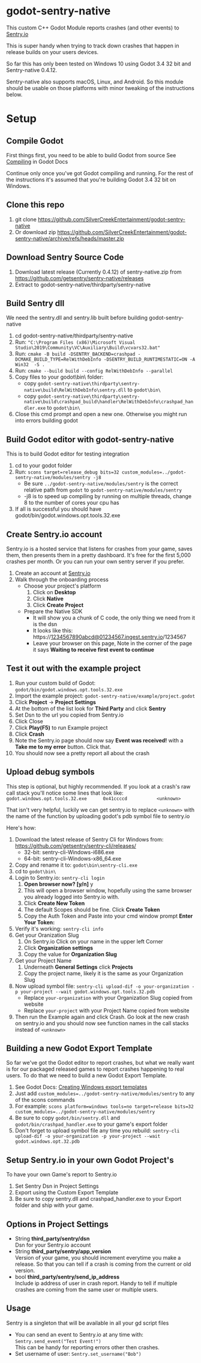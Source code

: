 # godot-sentry-native
This custom C++ Godot Module reports crashes (and other events) to [Sentry.io](https://sentry.io/)

This is super handy when trying to track down crashes that happen in release builds on your users devices.

So far this has only been tested on Windows 10 using Godot 3.4 32 bit and Sentry-native 0.4.12.

Sentry-native also supports macOS, Linux, and Android. So this module should be usable on those platforms with minor tweaking of the instructions below.

# Setup 

## Compile Godot
First things first, you need to be able to build Godot from source
See [Compiling](https://docs.godotengine.org/en/stable/development/compiling/index.html) in Godot Docs

Continue only once you've got Godot compiling and running. For the rest of the instructions it's assumed that you're building Godot 3.4 32 bit on Windows.

## Clone this repo
1. git clone https://github.com/SilverCreekEntertainment/godot-sentry-native
1. Or download zip https://github.com/SilverCreekEntertainment/godot-sentry-native/archive/refs/heads/master.zip

## Download Sentry Source Code
1. Download latest release (Currently 0.4.12) of sentry-native.zip from  https://github.com/getsentry/sentry-native/releases
1. Extract to godot-sentry-native/thirdparty/sentry-native

## Build Sentry dll
We need the sentry.dll and sentry.lib built before building godot-sentry-native
1. cd godot-sentry-native/thirdparty/sentry-native
1. Run: `"C:\Program Files (x86)\Microsoft Visual Studio\2019\Community\VC\Auxiliary\Build\vcvars32.bat"`
1. Run: `cmake -B build -DSENTRY_BACKEND=crashpad -DCMAKE_BUILD_TYPE=RelWithDebInfo -DSENTRY_BUILD_RUNTIMESTATIC=ON -A Win32  -S .`
1. Run: `cmake --build build --config RelWithDebInfo --parallel`
1. Copy files to your godot\bin\ folder:
   * copy `godot-sentry-native\thirdparty\sentry-native\build\RelWithDebInfo\sentry.dll` to `godot\bin\`
   * copy `godot-sentry-native\thirdparty\sentry-native\build\crashpad_build\handler\RelWithDebInfo\crashpad_handler.exe` to `godot\bin\`
1. Close this cmd prompt and open a new one. Otherwise you might run into errors building godot


## Build Godot editor with godot-sentry-native
This is to build Godot editor for testing integration
1. cd to your godot folder
1. Run: `scons target=release_debug bits=32 custom_modules=../godot-sentry-native/modules/sentry -j8`
   * Be sure `../godot-sentry-native/modules/sentry` is the correct relative path from `godot` to `godot-sentry-native/modules/sentry`
   * -j8  is to speed up compiling by running on multiple threads, change 8 to the number of cores your cpu has
1. If all is successful you should have godot/bin/godot.windows.opt.tools.32.exe

## Create Sentry.io account
Sentry.io is a hosted service that listens for crashes from your game, saves them, then presents them in a pretty dashboard. It's free for the first 5,000 crashes per month. Or you can run your own sentry server if you prefer.
1. Create an account at [Sentry.io](https://sentry.io/)
1. Walk through the onboarding process
   * Choose your project's platform
      1. Click on **Desktop**
      1. Click **Native**
      1. Click **Create Project**
   * Prepare the Native SDK
      * It will show you a chunk of C code, the only thing we need from it is the dsn
      * It looks like this: https://1234567890abcd@01234567.ingest.sentry.io/1234567
      * Leave your browser on this page, Note in the corner of the page it says **Waiting to receive first event to continue**

## Test it out with the example project
1. Run your custom build of Godot: `godot/bin/godot.windows.opt.tools.32.exe`
1. Import the example project: `godot-sentry-native/example/project.godot`
1. Click **Project** -> **Project Settings** 
1. At the bottom of the list look for  **Third Party** and click **Sentry** 
1. Set Dsn to the url you copied from Sentry.io
1. Click Close
1. Click **Play(F5)** to run Example project
1. Click **Crash**
1. Note the Sentry.io page should now say **Event was received!** with a **Take me to my error** button. Click that.
1. You should now see a pretty report all about the crash

## Upload debug symbols
This step is optional, but highly recommended.
If you look at a crash's raw call stack you'll notice some lines that look like:
`godot.windows.opt.tools.32.exe      0x41ccccd           <unknown>`

That isn't very helpful, luckily we can get sentry.io to replace `<unknown>` with the name of the function by uploading godot's pdb symbol file to sentry.io

Here's how:
1. Download the latest release of Sentry Cli for Windows from: https://github.com/getsentry/sentry-cli/releases/
   * 32-bit: sentry-cli-Windows-i686.exe
   * 64-bit: sentry-cli-Windows-x86_64.exe
1. Copy and rename it to: `godot\bin\sentry-cli.exe`
1. cd to `godot\bin\`
1. Login to Sentry.io: `sentry-cli login`
   1. **Open browser now? [y/n]** y
   1. This will open a browser window, hopefully using the same browser you already logged into Sentry.io with.
   1. Click **Create New Token**
   1. The default Scopes should be fine. Click **Create Token**
   1. Copy the Auth Token and Paste into your cmd window prompt **Enter Your Token:**
1. Verify it's working: `sentry-cli info`
1. Get your Oranization Slug
   1. On Sentry.io Click on your name in the upper left Corner
   1. Click **Organization settings**
   1. Copy the value for **Organization Slug**
1. Get your Project Name
   1. Underneath **General Settings** click **Projects**
   1. Copy the project name, likely it is the same as your Organization Slug
1. Now upload symbol file: `sentry-cli upload-dif -o your-organization -p your-project --wait godot.windows.opt.tools.32.pdb `
   * Replace `your-organization` with your Organization Slug copied from website
   * Replace `your-project` with your Project Name copied from website
1. Then run the Example again and click Crash. Go look at the new crash on sentry.io and you should now see function names in the call stacks instead of `<unknown>`

## Building a new Godot Export Template
So far we've got the Godot editor to report crashes, but what we really want is for our packaged released games to report crashes happening to real users. To do that we need to build a new Godot Export Template.
1. See Godot Docs: [Creating Windows export templates](https://docs.godotengine.org/en/stable/development/compiling/compiling_for_windows.html#creating-windows-export-templates)
1. Just add `custom_modules=../godot-sentry-native/modules/sentry`  to any of the scons commands
1. For example: `scons platform=windows tools=no target=release bits=32 custom_modules=../godot-sentry-native/modules/sentry`
1. Be sure to copy `godot/bin/sentry.dll` and `godot/bin/crashpad_handler.exe` to your game's export folder
1. Don't forget to upload symbol file any time you rebuild: `sentry-cli upload-dif -o your-organization -p your-project --wait godot.windows.opt.32.pdb`

## Setup Sentry.io in your own Godot Project's
To have your own Game's report to Sentry.io 
1. Set Sentry Dsn in Project Settings
1. Export using the Custom Export Template 
1. Be sure to copy sentry.dll and crashpad_handler.exe to your Export folder and ship with your game.

## Options in Project Settings
* String **third_party/sentry/dsn** \
   Dsn for your Sentry.io account
* String **third_party/sentry/app_version** \
   Version of your game, you should increment everytime you make a release. So that you can tell if a crash is coming from the current or old version.
* bool **third_party/sentry/send_ip_address** \
   Include ip address of user in crash report. Handy to tell if multiple crashes are coming from the same user or multiple users.

## Usage
Sentry is a singleton that will be available in all your gd script files

* You can send an event to Sentry.io at any time with: `Sentry.send_event("Test Event!")` \
   This can be handy for reporting errors other then crashes.
* Set username of user:   `Sentry.set_username("Bob")`
   
